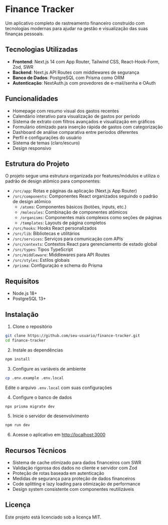 # Finance Tracker

Um aplicativo completo de rastreamento financeiro construído com tecnologias modernas para ajudar na gestão e visualização das suas finanças pessoais.

## Tecnologias Utilizadas

- **Frontend**: Next.js 14 com App Router, Tailwind CSS, React-Hook-Form, Zod, SWR
- **Backend**: Next.js API Routes com middlewares de segurança
- **Banco de Dados**: PostgreSQL com Prisma como ORM
- **Autenticação**: NextAuth.js com provedores de e-mail/senha e OAuth

## Funcionalidades

- Homepage com resumo visual dos gastos recentes
- Calendário interativo para visualização de gastos por período
- Sistema de extrato com filtros avançados e visualização em gráficos
- Formulário otimizado para inserção rápida de gastos com categorização
- Dashboard de análise comparativa entre períodos diferentes
- Perfil e configurações do usuário
- Sistema de temas (claro/escuro)
- Design responsivo

## Estrutura do Projeto

O projeto segue uma estrutura organizada por features/módulos e utiliza o padrão de design atômico para componentes:

- `/src/app`: Rotas e páginas da aplicação (Next.js App Router)
- `/src/components`: Componentes React organizados seguindo o padrão de design atômico
  - `/atoms`: Componentes básicos (botões, inputs, etc.)
  - `/molecules`: Combinação de componentes atômicos
  - `/organisms`: Componentes mais complexos como seções de páginas
  - `/templates`: Layouts de página completos
- `/src/hooks`: Hooks React personalizados
- `/src/lib`: Bibliotecas e utilitários
- `/src/services`: Serviços para comunicação com APIs
- `/src/contexts`: Contextos React para gerenciamento de estado global
- `/src/types`: Tipos TypeScript
- `/src/middleware`: Middlewares para API Routes
- `/src/styles`: Estilos globais
- `/prisma`: Configuração e schema do Prisma

## Requisitos

- Node.js 18+
- PostgreSQL 13+

## Instalação

1. Clone o repositório
```bash
git clone https://github.com/seu-usuario/finance-tracker.git
cd finance-tracker
```

2. Instale as dependências
```bash
npm install
```

3. Configure as variáveis de ambiente
```bash
cp .env.example .env.local
```
Edite o arquivo `.env.local` com suas configurações

4. Configure o banco de dados
```bash
npx prisma migrate dev
```

5. Inicie o servidor de desenvolvimento
```bash
npm run dev
```

6. Acesse o aplicativo em [http://localhost:3000](http://localhost:3000)

## Recursos Técnicos

- Sistema de cache otimizado para dados financeiros com SWR
- Validação rigorosa dos dados no cliente e servidor com Zod
- Proteção de rotas baseada em autenticação
- Medidas de segurança para proteção de dados financeiros
- Code splitting e lazy loading para otimização de performance
- Design system consistente com componentes reutilizáveis

## Licença

Este projeto está licenciado sob a licença MIT. 